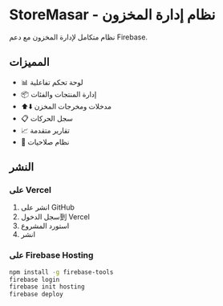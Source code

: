 # StoreMasar - نظام إدارة المخزون

نظام متكامل لإدارة المخزون مع دعم Firebase.

## المميزات
- 📊 لوحة تحكم تفاعلية
- 📦 إدارة المنتجات والفئات
- ⬆️⬇️ مدخلات ومخرجات المخزن
- 📋 سجل الحركات
- 📈 تقارير متقدمة
- 🔐 نظام صلاحيات

## النشر

### على Vercel
1. انشر على GitHub
2. سجل الدخول到 Vercel
3. استورد المشروع
4. انشر

### على Firebase Hosting
```bash
npm install -g firebase-tools
firebase login
firebase init hosting
firebase deploy